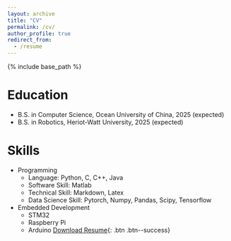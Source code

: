 ```yaml
---
layout: archive
title: "CV"
permalink: /cv/
author_profile: true
redirect_from:
  - /resume
---
```


{% include base_path %}

Education
======
* B.S. in Computer Science, Ocean University of China, 2025 (expected)
* B.S. in Robotics, Heriot-Watt University, 2025 (expected)

  
Skills
======
* Programming
  * Language: Python, C, C++, Java
  * Software Skill: Matlab
  * Technical Skill: Markdown, Latex
  * Data Science Skill: Pytorch, Numpy, Pandas, Scipy, Tensorflow
* Embedded Development
  * STM32
  * Raspberry Pi
  * Arduino
[Download Resume](/path/to/your/resume.pdf){: .btn .btn--success}
